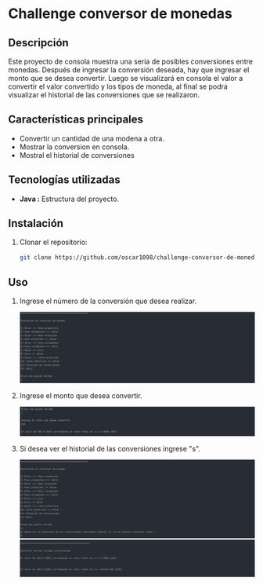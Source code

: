 <h1>Challenge conversor de monedas</h1>

<h2>Descripción</h2> 

Este proyecto de consola muestra una seria de posibles conversiones entre monedas. Después de ingresar la conversión deseada, hay que ingresar el monto que se desea convertir. Luego se visualizará en consola el valor a convertir el valor convertido y los tipos de moneda, al final se podra visualizar el historial de las conversiones que se realizaron.

<h2> Características principales</h2>

- Convertir un cantidad de una modena a otra.
- Mostrar la conversion en consola.
- Mostral el historial de conversiones

<h2> Tecnologías utilizadas</h2>

- <strong>Java :</strong> Estructura del proyecto.

<h2> Instalación </h2>

1. Clonar el repositorio:
   ```sh
   git clone https://github.com/oscar1098/challenge-conversor-de-monedas.git
   ```

<h2> Uso</h2>

1. Ingrese el número de la conversión que desea realizar.

   <img src="imagenes/1.png" alt="Ingresar opción" style="max-width: 100%; height: auto;">

2. Ingrese el monto que desea convertir.

   <img src="imagenes/2.png" alt="Ingresar monto" style="max-width: 100%; height: auto;">

3. Si desea ver el historial de las conversiones ingrese "s".

   <img src="imagenes/3.png" alt="Mostrar historial" style="max-width: 100%; height: auto;">

   <img src="imagenes/4.png" alt="Mostrar historial" style="max-width: 100%; height: auto;">
   
